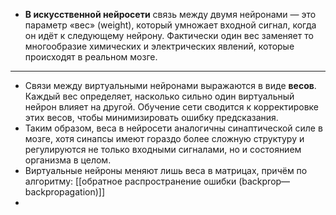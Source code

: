 - **В искусственной нейросети** связь между двумя нейронами — это параметр «вес» (weight), который умножает входной сигнал, когда он идёт к следующему нейрону. Фактически один вес заменяет то многообразие химических и электрических явлений, которые происходят в реальном мозге.
- - - -
- Связи между виртуальными нейронами выражаются в виде **весов**. Каждый вес определяет, насколько сильно один виртуальный нейрон влияет на другой. Обучение сети сводится к корректировке этих весов, чтобы минимизировать ошибку предсказания.
- Таким образом, веса в нейросети аналогичны синаптической силе в мозге, хотя синапсы имеют гораздо более сложную структуру и регулируются не только входными сигналами, но и состоянием организма в целом.
- Виртуальные нейроны меняют лишь веса в матрицах, причём по алгоритму: [[обратное распространение ошибки (backprop—backpropagation)]]
-